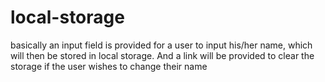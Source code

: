 # local-storage
basically an input field is provided for a user to input his/her name, which will then be stored in local storage. And a link will be provided to clear the storage if the user wishes to change their name
